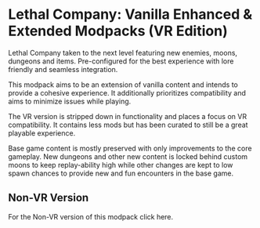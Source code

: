 
# Lethal Company: Vanilla Enhanced & Extended Modpacks (VR Edition) #

Lethal Company taken to the next level featuring new enemies, moons, dungeons and items. Pre-configured for the best experience with lore friendly and seamless integration.

This modpack aims to be an extension of vanilla content and intends to provide a cohesive experience. It additionally prioritizes compatibility and aims to minimize issues while playing.

The VR version is stripped down in functionality and places a focus on VR compatibility. It contains less mods but has been curated to still be a great playable experience.

Base game content is mostly preserved with only improvements to the core gameplay. New dungeons and other new content is locked behind custom moons to keep replay-ability high while other changes are kept to low spawn chances to provide new and fun encounters in the base game.

## Non-VR Version ##

For the Non-VR version of this modpack click here.